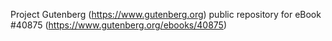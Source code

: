Project Gutenberg (https://www.gutenberg.org) public repository for eBook #40875 (https://www.gutenberg.org/ebooks/40875)
